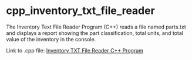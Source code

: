 # cpp_inventory_txt_file_reader
The Inventory Text File Reader Program (C++) reads a file named parts.txt and displays a report showing the part classification, total units, and total value of the inventory in the console.

Link to .cpp file: <a href="https://github.com/ffm5113/cpp_inventory_txt_file_reader/blob/main/InventoryTXTFileReader.cpp">Inventory TXT File Reader C++ Program</a>
